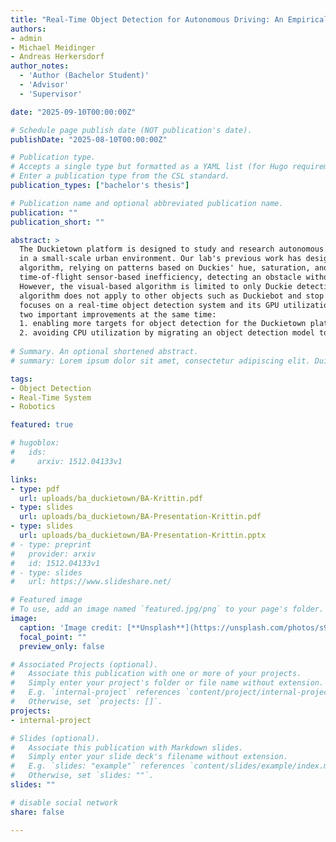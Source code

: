 ```yaml
---
title: "Real-Time Object Detection for Autonomous Driving: An Empirical Study in a Small-Scale Urban Environment"
authors:
- admin
- Michael Meidinger
- Andreas Herkersdorf
author_notes:
  - 'Author (Bachelor Student)'
  - 'Advisor'
  - 'Supervisor'

date: "2025-09-10T00:00:00Z"

# Schedule page publish date (NOT publication's date).
publishDate: "2025-08-10T00:00:00Z"

# Publication type.
# Accepts a single type but formatted as a YAML list (for Hugo requirements).
# Enter a publication type from the CSL standard.
publication_types: ["bachelor's thesis"]

# Publication name and optional abbreviated publication name.
publication: ""
publication_short: ""

abstract: >
  The Duckietown platform is designed to study and research autonomous driving systems
  in a small-scale urban environment. Our lab's previous work has designed a visual-based
  algorithm, relying on patterns based on Duckies' hue, saturation, and lightness to tackle
  time-of-flight sensor-based inefficiency, detecting an obstacle without recognizing an object.
  However, the visual-based algorithm is limited to only Duckie detection, meaning that the
  algorithm does not apply to other objects such as Duckiebot and stop signs. Hence, this thesis
  focuses on a real-time object detection system and its GPU utilization, and therefore highlights
  two important improvements at the same time:
  1. enabling more targets for object detection for the Duckietown platform, and
  2. avoiding CPU utilization by migrating an object detection model to GPU.
  
# Summary. An optional shortened abstract.
# summary: Lorem ipsum dolor sit amet, consectetur adipiscing elit. Duis posuere tellus ac convallis placerat. Proin tincidunt magna sed ex sollicitudin condimentum.

tags:
- Object Detection
- Real-Time System
- Robotics

featured: true

# hugoblox:
#   ids:
#     arxiv: 1512.04133v1

links:
- type: pdf
  url: uploads/ba_duckietown/BA-Krittin.pdf
- type: slides
  url: uploads/ba_duckietown/BA-Presentation-Krittin.pdf
- type: slides
  url: uploads/ba_duckietown/BA-Presentation-Krittin.pptx
# - type: preprint
#   provider: arxiv
#   id: 1512.04133v1
# - type: slides
#   url: https://www.slideshare.net/

# Featured image
# To use, add an image named `featured.jpg/png` to your page's folder. 
image:
  caption: 'Image credit: [**Unsplash**](https://unsplash.com/photos/s9CC2SKySJM)'
  focal_point: ""
  preview_only: false

# Associated Projects (optional).
#   Associate this publication with one or more of your projects.
#   Simply enter your project's folder or file name without extension.
#   E.g. `internal-project` references `content/project/internal-project/index.md`.
#   Otherwise, set `projects: []`.
projects:
- internal-project

# Slides (optional).
#   Associate this publication with Markdown slides.
#   Simply enter your slide deck's filename without extension.
#   E.g. `slides: "example"` references `content/slides/example/index.md`.
#   Otherwise, set `slides: ""`.
slides: ""

# disable social network
share: false

---
```


<!-- This work is driven by the results in my [previous paper](/publication/conference-paper/) on LLMs.

{{% callout note %}}
Create your slides in Markdown - click the *Slides* button to check out the example.
{{% /callout %}}

Add the publication's **full text** or **supplementary notes** here. You can use rich formatting such as including [code, math, and images](https://docs.hugoblox.com/content/writing-markdown-latex/). -->
